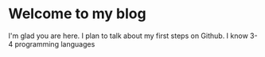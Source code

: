 # Welcome to my blog

I'm glad you are here. I plan to talk about my first steps on Github. I know 3-4 programming languages
